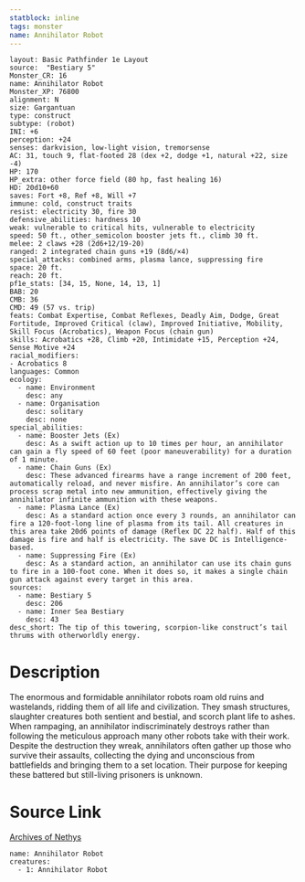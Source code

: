 ```yaml
---
statblock: inline
tags: monster
name: Annihilator Robot
---
```

```statblock
layout: Basic Pathfinder 1e Layout
source:  "Bestiary 5"
Monster_CR: 16
name: Annihilator Robot
Monster_XP: 76800
alignment: N
size: Gargantuan
type: construct
subtype: (robot)
INI: +6
perception: +24
senses: darkvision, low-light vision, tremorsense
AC: 31, touch 9, flat-footed 28 (dex +2, dodge +1, natural +22, size -4)
HP: 170
HP_extra: other force field (80 hp, fast healing 16)
HD: 20d10+60
saves: Fort +8, Ref +8, Will +7
immune: cold, construct traits
resist: electricity 30, fire 30
defensive_abilities: hardness 10
weak: vulnerable to critical hits, vulnerable to electricity
speed: 50 ft., other_semicolon booster jets ft., climb 30 ft.
melee: 2 claws +28 (2d6+12/19-20)
ranged: 2 integrated chain guns +19 (8d6/×4)
special_attacks: combined arms, plasma lance, suppressing fire
space: 20 ft.
reach: 20 ft.
pf1e_stats: [34, 15, None, 14, 13, 1]
BAB: 20
CMB: 36
CMD: 49 (57 vs. trip)
feats: Combat Expertise, Combat Reflexes, Deadly Aim, Dodge, Great Fortitude, Improved Critical (claw), Improved Initiative, Mobility, Skill Focus (Acrobatics), Weapon Focus (chain gun)
skills: Acrobatics +28, Climb +20, Intimidate +15, Perception +24, Sense Motive +24
racial_modifiers:
- Acrobatics 8
languages: Common
ecology:
  - name: Environment
    desc: any
  - name: Organisation
    desc: solitary
    desc: none
special_abilities:
  - name: Booster Jets (Ex)
    desc: As a swift action up to 10 times per hour, an annihilator can gain a fly speed of 60 feet (poor maneuverability) for a duration of 1 minute.
  - name: Chain Guns (Ex)
    desc: These advanced firearms have a range increment of 200 feet, automatically reload, and never misfire. An annihilator’s core can process scrap metal into new ammunition, effectively giving the annihilator infinite ammunition with these weapons.
  - name: Plasma Lance (Ex)
    desc: As a standard action once every 3 rounds, an annihilator can fire a 120-foot-long line of plasma from its tail. All creatures in this area take 20d6 points of damage (Reflex DC 22 half). Half of this damage is fire and half is electricity. The save DC is Intelligence-based.
  - name: Suppressing Fire (Ex)
    desc: As a standard action, an annihilator can use its chain guns to fire in a 100-foot cone. When it does so, it makes a single chain gun attack against every target in this area.
sources:
  - name: Bestiary 5
    desc: 206
  - name: Inner Sea Bestiary
    desc: 43
desc_short: The tip of this towering, scorpion-like construct’s tail thrums with otherworldly energy.
```
# Description
The enormous and formidable annihilator robots roam old ruins and wastelands, ridding them of all life and civilization. They smash structures, slaughter creatures both sentient and bestial, and scorch plant life to ashes. When rampaging, an annihilator indiscriminately destroys rather than following the meticulous approach many other robots take with their work. Despite the destruction they wreak, annihilators often gather up those who survive their assaults, collecting the dying and unconscious from battlefields and bringing them to a set location. Their purpose for keeping these battered but still-living prisoners is unknown.
# Source Link
[Archives of Nethys](https://aonprd.com/MonsterDisplay.aspx?ItemName=Annihilator%20Robot)
```encounter-table
name: Annihilator Robot
creatures:
  - 1: Annihilator Robot
```
